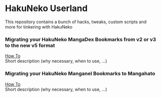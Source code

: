 # HakuNeko Userland

This repository contains a bunch of hacks, tweaks, custom scripts and more for tinkering with HakuNeko

### Migrating your HakuNeko MangaDex Bookmarks from v2 or v3 to the new v5 format
[How To](./bookmark-migration-mangadex-v5)  
Short description (why necessary, when to use, ...)

### Migrating your HakuNeko Manganel Bookmarks to Mangahato
[How To](./bookmark-migration-manganel-manganato)  
Short description (why necessary, when to use, ...)
